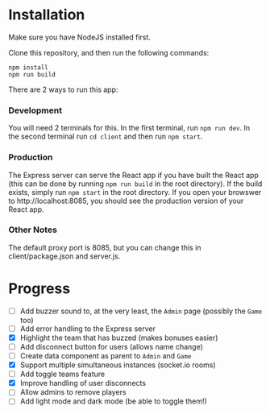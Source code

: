 # Installation

Make sure you have NodeJS installed first.

Clone this repository, and then run the following commands:
```
npm install
npm run build
```

There are 2 ways to run this app:

### Development
You will need 2 terminals for this. In the first terminal, run ```npm run dev```. In the second terminal run ```cd client``` and then run ```npm start```.

### Production
The Express server can serve the React app if you have built the React app (this can be done by running ```npm run build``` in the root directory). If the build exists, simply run ```npm start``` in the root directory. If you open your browswer to http://localhost:8085, you should see the production version of your React app.

### Other Notes
The default proxy port is 8085, but you can change this in client/package.json and server.js.

# Progress
- [ ] Add buzzer sound to, at the very least, the ```Admin``` page (possibly the ```Game``` too)
- [ ] Add error handling to the Express server
- [x] Highlight the team that has buzzed (makes bonuses easier)
- [ ] Add disconnect button for users (allows name change)
- [ ] Create data component as parent to ```Admin``` and ```Game```
- [x] Support multiple simultaneous instances (socket.io rooms)
- [ ] Add toggle teams feature
- [x] Improve handling of user disconnects
- [ ] Allow admins to remove players
- [ ] Add light mode and dark mode (be able to toggle them!)
